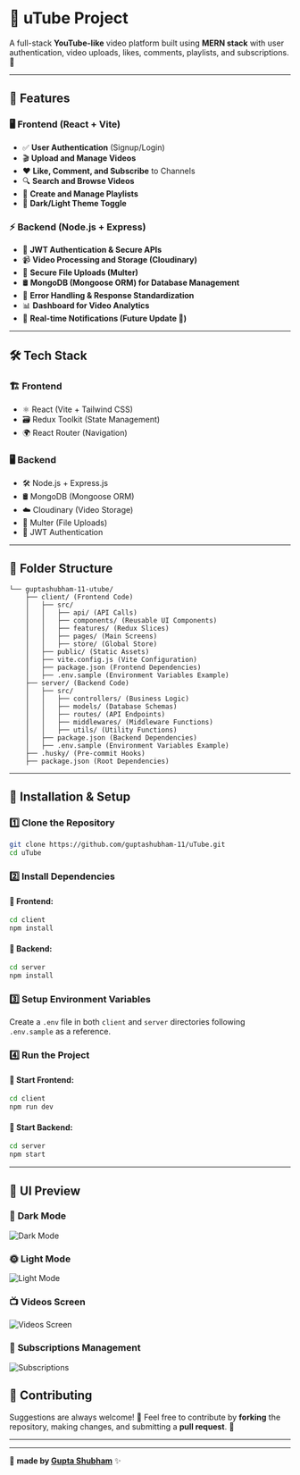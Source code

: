 # 🎥 uTube Project

A full-stack **YouTube-like** video platform built using **MERN stack** with user authentication, video uploads, likes, comments, playlists, and subscriptions. 🚀

---

## 🌟 Features

### 🖥️ **Frontend (React + Vite)**
- ✅ **User Authentication** (Signup/Login)
- 🎬 **Upload and Manage Videos**
- ❤️ **Like, Comment, and Subscribe** to Channels
- 🔍 **Search and Browse Videos**
- 📂 **Create and Manage Playlists**
- 🌙 **Dark/Light Theme Toggle**

### ⚡ **Backend (Node.js + Express)**
- 🔐 **JWT Authentication & Secure APIs**
- 📹 **Video Processing and Storage (Cloudinary)**
- 📂 **Secure File Uploads (Multer)**
- 🛢 **MongoDB (Mongoose ORM) for Database Management**
- 🚦 **Error Handling & Response Standardization**
- 📊 **Dashboard for Video Analytics**
- 🔔 **Real-time Notifications (Future Update 🚧)**

---

## 🛠 Tech Stack

### 🏗️ **Frontend**
- ⚛️ React (Vite + Tailwind CSS)
- 🗃 Redux Toolkit (State Management)
- 🌍 React Router (Navigation)

### 🖥️ **Backend**
- 🛠 Node.js + Express.js
- 🛢 MongoDB (Mongoose ORM)
- ☁️ Cloudinary (Video Storage)
- 📂 Multer (File Uploads)
- 🔐 JWT Authentication

---

## 📂 Folder Structure

```plaintext
└── guptashubham-11-utube/
    ├── client/ (Frontend Code)
    │   ├── src/
    │   │   ├── api/ (API Calls)
    │   │   ├── components/ (Reusable UI Components)
    │   │   ├── features/ (Redux Slices)
    │   │   ├── pages/ (Main Screens)
    │   │   ├── store/ (Global Store)
    │   ├── public/ (Static Assets)
    │   ├── vite.config.js (Vite Configuration)
    │   ├── package.json (Frontend Dependencies)
    │   ├── .env.sample (Environment Variables Example)
    ├── server/ (Backend Code)
    │   ├── src/
    │   │   ├── controllers/ (Business Logic)
    │   │   ├── models/ (Database Schemas)
    │   │   ├── routes/ (API Endpoints)
    │   │   ├── middlewares/ (Middleware Functions)
    │   │   ├── utils/ (Utility Functions)
    │   ├── package.json (Backend Dependencies)
    │   ├── .env.sample (Environment Variables Example)
    ├── .husky/ (Pre-commit Hooks)
    ├── package.json (Root Dependencies)
```

---

## 🔧 Installation & Setup

### 1️⃣ Clone the Repository
```sh
git clone https://github.com/guptashubham-11/uTube.git
cd uTube
```

### 2️⃣ Install Dependencies
#### 📌 Frontend:
```sh
cd client
npm install
```
#### 📌 Backend:
```sh
cd server
npm install
```

### 3️⃣ Setup Environment Variables
Create a `.env` file in both `client` and `server` directories following `.env.sample` as a reference.

### 4️⃣ Run the Project
#### 🚀 Start Frontend:
```sh
cd client
npm run dev
```
#### 🚀 Start Backend:
```sh
cd server
npm start
```

---

## 📸 UI Preview

### 🎨 **Dark Mode**
![Dark Mode](./screenshotOfUtube/HomeDark.jpeg)

### 🌞 **Light Mode**
![Light Mode](./screenshotOfUtube/HomeLight.jpeg)

### 📺 **Videos Screen**
![Videos Screen](./screenshotOfUtube/Videos.jpeg)

### 📜 **Subscriptions Management**
![Subscriptions](./screenshotOfUtube/Subscriptions.jpeg)


## 🤝 Contributing
Suggestions are always welcome! 🌟 Feel free to contribute by **forking** the repository, making changes, and submitting a **pull request**. 🚀

---


---

💙 **made by [Gupta Shubham](https://github.com/guptashubham-11)** ✨
